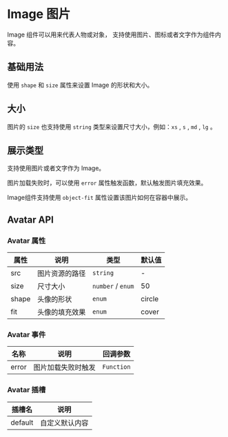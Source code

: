 # Image 图片

<p>Image 组件可以用来代表人物或对象， 支持使用图片、图标或者文字作为组件内容。</p>

## 基础用法

<p>
使用 <code>shape</code> 和 <code>size</code> 属性来设置 Image 的形状和大小。
</p>

<demo vue="../../example/image/base.vue"></demo>

## 大小

<p>图片的 <code>size</code> 也支持使用 <code>string</code> 类型来设置尺寸大小，例如：<code>xs</code> , <code>s</code> , <code>md</code> , <code>lg</code> 。</p>

<demo vue="../../example/image/size.vue"></demo>

## 展示类型

<p>
支持使用图片或者文字作为 Image。
</p>

<demo vue="../../example/image/src.vue"></demo>

<p>图片加载失败时，可以使用 <code>error</code> 属性触发函数，默认触发图片填充效果。</p>

<demo vue="../../example/image/error.vue"></demo>

<p>Image组件支持使用 <code>object-fit</code> 属性设置该图片如何在容器中展示。</p>

<demo vue="../../example/image/fit.vue"></demo>

## Avatar API

### Avatar 属性

| 属性  | 说明           | 类型                                            | 默认值 |
| ----- | -------------- | ----------------------------------------------- | ------ |
| src   | 图片资源的路径 | `string`                                        | -      |
| size  | 尺寸大小       | `number` / `enum`<Tool value="xs,sm,lg"></Tool> | 50     |
| shape | 头像的形状     | `enum`<Tool value="square,circle"></Tool>       | circle |
| fit   | 头像的填充效果 | `enum`<Tool value="fill,contain,cover"></Tool>  | cover  |

### Avatar 事件

| 名称  | 说明               | 回调参数                                            |
| ----- | ------------------ | --------------------------------------------------- |
| error | 图片加载失败时触发 | `Function`<Tool value="(evt: MouseEvent) => void"/> |

### Avatar 插槽

| 插槽名  | 说明           |
| ------- | -------------- |
| default | 自定义默认内容 |
